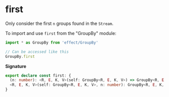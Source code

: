 # first

Only consider the first `n` groups found in the `Stream`.

To import and use `first` from the "GroupBy" module:

```ts
import * as GroupBy from 'effect/GroupBy'

// Can be accessed like this
GroupBy.first
```

**Signature**

```ts
export declare const first: {
  (n: number): <R, E, K, V>(self: GroupBy<R, E, K, V>) => GroupBy<R, E, K, V>
  <R, E, K, V>(self: GroupBy<R, E, K, V>, n: number): GroupBy<R, E, K, V>
}
```
